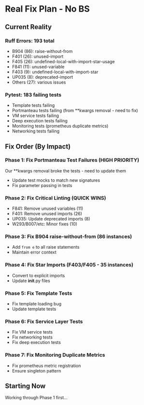 # Real Fix Plan - No BS

## Current Reality

### Ruff Errors: 193 total
- B904 (86): raise-without-from
- F401 (26): unused-import
- F405 (26): undefined-local-with-import-star-usage
- F841 (11): unused-variable
- F403 (9): undefined-local-with-import-star
- UP035 (8): deprecated-import
- Others (27): various issues

### Pytest: 183 failing tests
- Template tests failing
- Portmanteau tests failing (from **kwargs removal - need to fix)
- VM service tests failing
- Deep execution tests failing
- Monitoring tests (prometheus duplicate metrics)
- Networking tests failing

## Fix Order (By Impact)

### Phase 1: Fix Portmanteau Test Failures (HIGH PRIORITY)
Our **kwargs removal broke the tests - need to update them
- Update test mocks to match new signatures
- Fix parameter passing in tests

### Phase 2: Fix Critical Linting (QUICK WINS)
- F841: Remove unused variables (11)
- F401: Remove unused imports (26)  
- UP035: Update deprecated imports (8)
- W293/B007/etc: Minor fixes (10)

### Phase 3: Fix B904 raise-without-from (86 instances)
- Add `from e` to all raise statements
- Maintain error context

### Phase 4: Fix Star Imports (F403/F405 - 35 instances)
- Convert to explicit imports
- Update __init__.py files

### Phase 5: Fix Template Tests
- Fix template loading bug
- Update template tests

### Phase 6: Fix Service Layer Tests
- Fix VM service tests
- Fix networking tests
- Fix deep execution tests

### Phase 7: Fix Monitoring Duplicate Metrics
- Fix prometheus metric registration
- Ensure singleton pattern

## Starting Now

Working through Phase 1 first...



